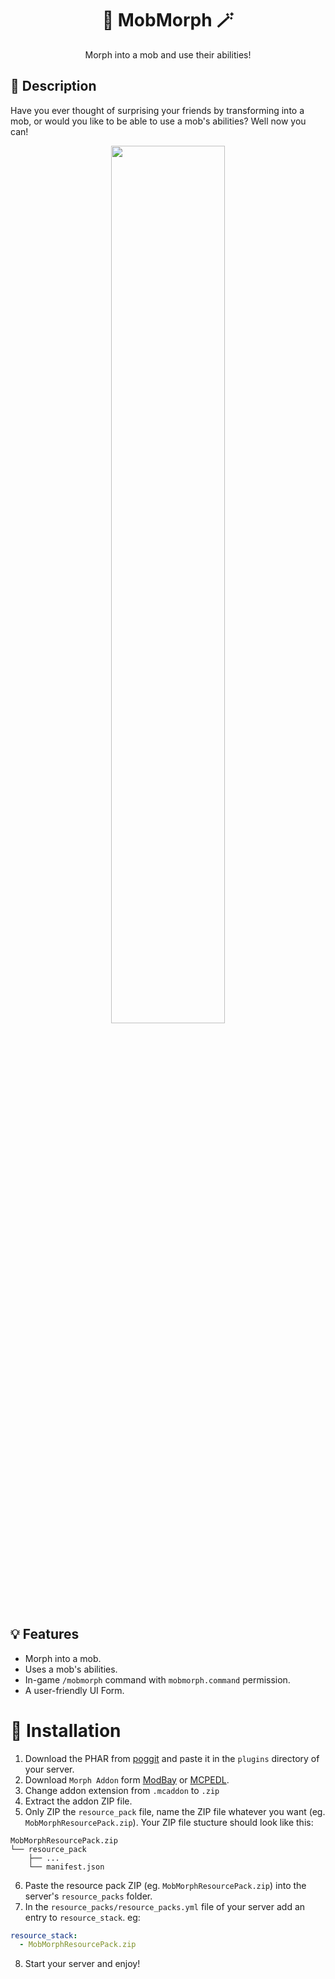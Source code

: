 <div align="center">
  <h1> 🐷 MobMorph 🪄 </h1>
  <p>Morph into a mob and use their abilities!</p>
</div>

## 📃 Description

Have you ever thought of surprising your friends by transforming into a mob, or would you like to be able to use a mob's abilities? Well now you can!

<div align="center">
  <img src="https://i.imgur.com/gnx6Y34.png" width="60%">
</div>

## 💡 Features
- Morph into a mob.
- Uses a mob's abilities.
- In-game `/mobmorph` command with `mobmorph.command` permission.
- A user-friendly UI Form.

# 🧩 Installation

1. Download the PHAR from [poggit](https://poggit.pmmp.io/ci/IvanCraft623/MobMorph/MobMorph) and paste it in the `plugins` directory of your server.
2. Download `Morph Addon` form [ModBay](https://modbay.org/mods/1757-morphing-bracelet.html#download-links-section) or [MCPEDL](https://mcpedl.com/morph-addon-alpha/#downloads).
3. Change addon extension from `.mcaddon` to `.zip`
4. Extract the addon ZIP file.
5. Only ZIP the `resource_pack` file, name the ZIP file whatever you want (eg. `MobMorphResourcePack.zip`). Your ZIP file stucture should look like this:
```
MobMorphResourcePack.zip
└── resource_pack
    ├── ...
    └── manifest.json
```
6. Paste the resource pack ZIP (eg. `MobMorphResourcePack.zip`) into the server's `resource_packs` folder.
7. In the `resource_packs/resource_packs.yml` file of your server add an entry to `resource_stack`. eg:
```yaml
resource_stack:
  - MobMorphResourcePack.zip
```
8. Start your server and enjoy!